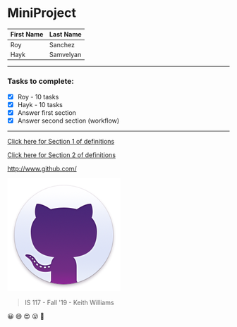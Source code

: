 # MiniProject

First Name | Last Name
------------ | -------------
Roy          | Sanchez 
Hayk         | Samvelyan

---
### Tasks to complete:
- [x] Roy - 10 tasks
- [x] Hayk - 10 tasks
- [x] Answer first section
- [x] Answer second section (workflow)

---

[Click here for Section 1 of definitions](./Section1.md)

[Click here for Section 2 of definitions](./Section2.md)

http://www.github.com/ 

![GitHub Logo](/images/giticon.png)

> IS 117 - Fall '19 - Keith Williams

:grinning: :smile: :heart_eyes: :stuck_out_tongue: :cowboy_hat_face:
